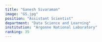 ```yaml
---
title: "Ganesh Sivaraman"
image: "GS.jpg"
position: "Assistant Scientist"
department: "Data Science and Learning"
institution: "Argonne National Laboratory"
ranking: 35
---
```

